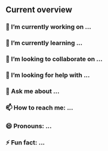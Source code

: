 ## Current overview

###  🔭 I’m currently working on ...
###  🌱 I’m currently learning ...
### 👯 I’m looking to collaborate on ...
###  🤔 I’m looking for help with ...
###  💬 Ask me about ...
###  📫 How to reach me: ...
###  😄 Pronouns: ...
### ⚡ Fun fact: ...

